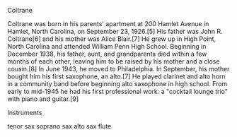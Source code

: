 Coltrane

Coltrane was born in his parents' apartment at 200 Hamlet Avenue in Hamlet, North Carolina, on September 23, 1926.[5] His father was John R. Coltrane[6] and his mother was Alice Blair.[7] He grew up in High Point, North Carolina and attended William Penn High School. Beginning in December 1938, his father, aunt, and grandparents died within a few months of each other, leaving him to be raised by his mother and a close cousin.[8] In June 1943, he moved to Philadelphia. In September, his mother bought him his first saxophone, an alto.[7] He played clarinet and alto horn in a community band before beginning alto saxophone in high school. From early to mid-1945 he had his first professional work: a "cocktail lounge trio" with piano and guitar.[9]

Instruments

tenor sax 
soprano sax
alto sax
flute
